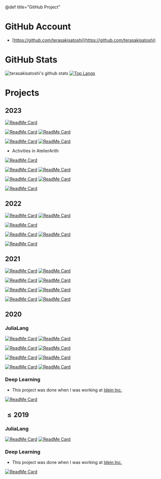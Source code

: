 @def title="GitHub Project"

# GitHub Account

- [https://github.com/terasakisatoshi](https://github.com/terasakisatoshi)

# GitHub Stats

![terasakisatoshi's github stats](https://github-readme-stats.vercel.app/api?username=terasakisatoshi&show_icons=true&theme=monokai&show_icons=true)
[![Top Langs](https://github-readme-stats.vercel.app/api/top-langs/?username=terasakisatoshi&theme=monokai&hide=css,html,jupyter%20notebook)](https://github.com/anuraghazra/github-readme-stats)

# Projects

## 2023

[![ReadMe Card](https://github-readme-stats.vercel.app/api/pin/?username=terasakisatoshi&repo=WitchViewer.jl&show_owner=true&theme=monokai)](https://github.com/terasakisatoshi/WitchViewer.jl)

[![ReadMe Card](https://github-readme-stats.vercel.app/api/pin/?username=terasakisatoshi&repo=Sacabambaspis.jl&show_owner=true&theme=monokai)](https://github.com/terasakisatoshi/Sacabambaspis.jl)
[![ReadMe Card](https://github-readme-stats.vercel.app/api/pin/?username=terasakisatoshi&repo=Cerastes.jl&show_owner=true&theme=monokai)](https://github.com/terasakisatoshi/Cerastes.jl)

[![ReadMe Card](https://github-readme-stats.vercel.app/api/pin/?username=terasakisatoshi&repo=Parsley.jl&show_owner=true&theme=monokai)](https://github.com/terasakisatoshi/Parsley.jl)
[![ReadMe Card](https://github-readme-stats.vercel.app/api/pin/?username=terasakisatoshi&repo=MojiMoji.jl&show_owner=true&theme=monokai)](https://github.com/terasakisatoshi/MojiMoji.jl)

- Activities in AtelierArith

[![ReadMe Card](https://github-readme-stats.vercel.app/api/pin/?username=AtelierArith&repo=julia_tutorial&show_owner=true&theme=monokai)](https://github.com/AtelierArith/julia_tutorial)

[![ReadMe Card](https://github-readme-stats.vercel.app/api/pin/?username=AtelierArith&repo=Lamp.jl&show_owner=true&theme=monokai)](https://github.com/AtelierArith/Lamp.jl)
[![ReadMe Card](https://github-readme-stats.vercel.app/api/pin/?username=AtelierArith&repo=SegRCDB.jl&show_owner=true&theme=monokai)](https://github.com/AtelierArith/RandomLogos.jl)

[![ReadMe Card](https://github-readme-stats.vercel.app/api/pin/?username=AtelierArith&repo=SegRCDB.jl&show_owner=true&theme=monokai)](https://github.com/AtelierArith/SegRCDB.jl)
[![ReadMe Card](https://github-readme-stats.vercel.app/api/pin/?username=AtelierArith&repo=VisualAtom.jl&show_owner=true&theme=monokai)](https://github.com/AtelierArith/VisualAtom.jl)

[![ReadMe Card](https://github-readme-stats.vercel.app/api/pin/?username=AtelierArith&repo=Kyuri.jl&show_owner=true&theme=monokai)](https://github.com/AtelierArith/Kyuri.jl)


## 2022

[![ReadMe Card](https://github-readme-stats.vercel.app/api/pin/?username=terasakisatoshi&repo=PCRP.jl&show_owner=true&theme=monokai)](https://github.com/terasakisatoshi/PCRP.jl)
[![ReadMe Card](https://github-readme-stats.vercel.app/api/pin/?username=terasakisatoshi&repo=TweetPlots.jl&show_owner=true&theme=monokai)](https://github.com/terasakisatoshi/TweetPlots.jl)

[![ReadMe Card](https://github-readme-stats.vercel.app/api/pin/?username=terasakisatoshi&repo=QuartzGetWindow.jl&show_owner=true&theme=monokai)](https://github.com/terasakisatoshi/QuartzGetWindow.jl)

[![ReadMe Card](https://github-readme-stats.vercel.app/api/pin/?username=AtelierArith&repo=Kyulacs.jl&show_owner=true&theme=monokai)](https://github.com/AtelierArith/Kyulacs.jl)
[![ReadMe Card](https://github-readme-stats.vercel.app/api/pin/?username=AtelierArith&repo=PyPlotly.jl&show_owner=true&theme=monokai)](https://github.com/AtelierArith/PyPlotly.jl)

[![ReadMe Card](https://github-readme-stats.vercel.app/api/pin/?username=AtelierArith&repo=GomalizingFlow.jl&show_owner=true&theme=monokai)](https://github.com/AtelierArith/GomalizingFlow.jl)

## 2021

[![ReadMe Card](https://github-readme-stats.vercel.app/api/pin/?username=terasakisatoshi&repo=MyTemplate.jl&show_owner=true&theme=monokai)](https://github.com/terasakisatoshi/MyTemplate.jl)
[![ReadMe Card](https://github-readme-stats.vercel.app/api/pin/?username=terasakisatoshi&repo=sysimage_creator&show_owner=true&theme=monokai)](https://github.com/terasakisatoshi/sysimage_creator)

[![ReadMe Card](https://github-readme-stats.vercel.app/api/pin/?username=terasakisatoshi&repo=MyPlutoflow.jl&show_owner=true&theme=monokai)](https://github.com/terasakisatoshi/MyPlutoflow.jl)
[![ReadMe Card](https://github-readme-stats.vercel.app/api/pin/?username=terasakisatoshi&repo=streamlit_handwritten_recognition&show_owner=true&theme=monokai)](https://github.com/terasakisatoshi/streamlit_handwritten_recognition)

[![ReadMe Card](https://github-readme-stats.vercel.app/api/pin/?username=terasakisatoshi&repo=streamlit_handwritten_recognition&show_owner=true&theme=monokai)](https://github.com/terasakisatoshi/streamlit_handwritten_recognition)
[![ReadMe Card](https://github-readme-stats.vercel.app/api/pin/?username=terasakisatoshi&repo=binder_docker_playground&show_owner=true&theme=monokai)](https://github.com/terasakisatoshi/binder_docker_playground)

[![ReadMe Card](https://github-readme-stats.vercel.app/api/pin/?username=terasakisatoshi&repo=MyVSCodeWorkspace.jl&show_owner=true&theme=monokai)](https://github.com/terasakisatoshi/MyVSCodeWorkspace.jl)
[![ReadMe Card](https://github-readme-stats.vercel.app/api/pin/?username=terasakisatoshi&repo=jldev_poetry&show_owner=true&theme=monokai)](https://github.com/terasakisatoshi/jldev_poetry)

## 2020

### JuliaLang

[![ReadMe Card](https://github-readme-stats.vercel.app/api/pin/?username=terasakisatoshi&repo=OpenCVBuilder.jl&show_owner=true&theme=monokai)](https://github.com/terasakisatoshi/OpenCVBuilder.jl)
[![ReadMe Card](https://github-readme-stats.vercel.app/api/pin/?username=terasakisatoshi&repo=ImageProcessing.jl&show_owner=true&theme=monokai)](https://github.com/terasakisatoshi/ImageProcessing.jl)

[![ReadMe Card](https://github-readme-stats.vercel.app/api/pin/?username=terasakisatoshi&repo=MatPlotWrap.jl&show_owner=true&theme=monokai)](https://github.com/terasakisatoshi/MatPlotWrap.jl)
[![ReadMe Card](https://github-readme-stats.vercel.app/api/pin/?username=terasakisatoshi&repo=CallJ.jl&show_owner=true&theme=monokai)](https://github.com/terasakisatoshi/CallJ.jl)

[![ReadMe Card](https://github-readme-stats.vercel.app/api/pin/?username=terasakisatoshi&repo=wasm_with_julia&show_owner=true&theme=monokai)](https://github.com/terasakisatoshi/wasm_with_julia)
[![ReadMe Card](https://github-readme-stats.vercel.app/api/pin/?username=terasakisatoshi&repo=MyGenieExample.jl&show_owner=true&theme=monokai)](https://github.com/terasakisatoshi/MyGenieExample.jl)

[![ReadMe Card](https://github-readme-stats.vercel.app/api/pin/?username=terasakisatoshi&repo=CameraApp.jl&show_owner=true&theme=monokai)](https://github.com/terasakisatoshi/github-readme-stats)
[![ReadMe Card](https://github-readme-stats.vercel.app/api/pin/?username=terasakisatoshi&repo=HelloX.jl&show_owner=true&theme=monokai)](https://github.com/terasakisatoshi/github-readme-stats)

### Deep Learning

- This project was done when I was working at [Idein Inc.](https://idein.jp/en/)

[![ReadMe Card](https://github-readme-stats.vercel.app/api/pin/?username=terasakisatoshi&repo=chainer-hand-pose&theme=monokai)](https://github.com/Idein/chainer-hand-pose)

## $\leq 2019$

### JuliaLang

[![ReadMe Card](https://github-readme-stats.vercel.app/api/pin/?username=terasakisatoshi&repo=Gomah.jl&show_owner=true&theme=monokai)](https://github.com/terasakisatoshi/Gomah.jl)
[![ReadMe Card](https://github-readme-stats.vercel.app/api/pin/?username=terasakisatoshi&repo=PPN.jl&show_owner=true&theme=monokai)](https://github.com/terasakisatoshi/PPN.jl)

### Deep Learning

- This project was done when I was working at [Idein Inc.](https://idein.jp/en/)

[![ReadMe Card](https://github-readme-stats.vercel.app/api/pin/?username=terasakisatoshi&repo=chainer-pose-proposal-net&theme=monokai)](https://github.com/Idein/chainer-pose-proposal-net)
